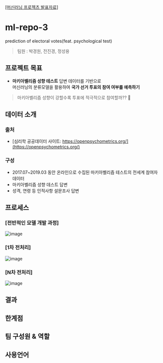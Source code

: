 [[머신러닝 프로젝츠 발표자료]](https://github.com/dss-14th/ml-repo-3/files/5529803/MACH_ppt2.pdf)

# ml-repo-3
prediction of electoral votes(feat. psychological test)
> 팀원 : 박경원, 전진경, 정성용

## 프로젝트 목표 
- __마키아벨리즘 성향 테스트__ 답변 데이터를 기반으로  
머신러닝의 분류모델을 활용하여 __국가 선거 투표의 참여 여부를 예측하기__ 
> 마키아벨리즘 성향이 강할수록 투표에 적극적으로 참여할까?? 🧐

## 데이터 소개
### 출처
- [심리학 공공데이터 사이트: https://openpsychometrics.org/](https://openpsychometrics.org/) 
### 구성
- 2017.07~2019.03 동안 온라인으로 수집된 마키아벨리즘 테스트의 전세계 참여자 데이터 
- 마키아벨리즘 성향 데스트 답변
- 성격, 연령 등 인적사항 설문조사 답변

## 프로세스
### [전반적인 모델 개발 과정]
![image](https://user-images.githubusercontent.com/67700119/98928715-77da3300-251d-11eb-8523-b1a494bbd789.png)

### [1차 전처리]
![image](https://user-images.githubusercontent.com/67700119/98930097-7dd11380-251f-11eb-920a-c4e9bb732481.png)

### [N차 전처리]
![image](https://user-images.githubusercontent.com/67700119/98930138-8e818980-251f-11eb-9698-ca2a0e4a0b06.png)

## 결과

## 한계점 

## 팀 구성원 & 역할

## 사용언어 
